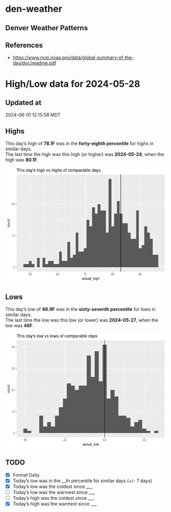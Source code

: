 

# den-weather

## Denver Weather Patterns

## References

- <https://www.ncei.noaa.gov/data/global-summary-of-the-day/doc/readme.pdf>

# High/Low data for 2024-05-28

## Updated at

2024-06-01 12:15:58 MDT

## Highs

This day’s high of **78.1F** was in the **forty-eighth percentile** for
highs in similar days.  
The last time the high was this high (or higher) was **2024-05-24**,
when the high was **80.1F**.

![](readme_files/figure-commonmark/unnamed-chunk-4-1.png)

## Lows

This day’s low of **48.9F** was in the **sixty-seventh percentile** for
lows in similar days.  
The last time the low was this low (or lower) was **2024-05-27**, when
the low was **46F**.

![](readme_files/figure-commonmark/unnamed-chunk-6-1.png)

## TODO

- [x] Format Daily
- [x] Today’s low was in the \_\_th percentile for similar days (+/- 7
  days)
- [x] Today’s low was the coldest since \_\_\_
- [ ] Today’s low was the warmest since \_\_\_
- [ ] Today’s high was the coldest since \_\_\_
- [x] Today’s high was the warmest since \_\_\_
